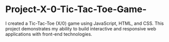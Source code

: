 # Project-X-0-Tic-Tac-Toe-Game-
I created a Tic-Tac-Toe (X/0) game using JavaScript, HTML, and CSS. This project demonstrates my ability to build interactive and responsive web applications with front-end technologies.
